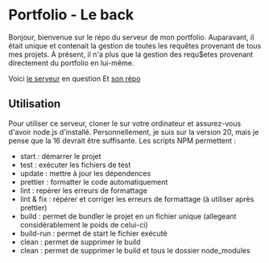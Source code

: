 # Portfolio - Le back

Bonjour, bienvenue sur le répo du serveur de mon portfolio. Auparavant, il était unique et contenait la gestion de toutes les requêtes provenant de tous mes projets. À présent, il n'a plus que la gestion des requ$etes provenant directement du portfolio en lui-même.

Voici [le serveur](https://server.alexandre-richard.fr/) en question
Et [son répo](https://github.com/Alexandre-RICHARD/Portfolio-Back)

## Utilisation
Pour utiliser ce serveur, cloner le sur votre ordinateur et assurez-vous d'avoir node.js d'installé.
Personnellement, je suis sur la version 20, mais je pense que la 16 devrait être suffisante.
Les scripts NPM permettent :
- start : démarrer le projet
- test : exécuter les fichiers de test
- update : mettre à jour les dépendences
- prettier : formatter le code automatiquement
- lint : repérer les erreurs de formattage
- lint & fix : répérer et corriger les erreurs de formattage (à utiliser après prettier)
- build : permet de bundler le projet en un fichier unique (allegeant considérablement le poids de celui-ci)
- build-run : permet de start le fichier exécuté
- clean : permet de supprimer le build
- clean : permet de supprimer le build et tous le dossier node_modules